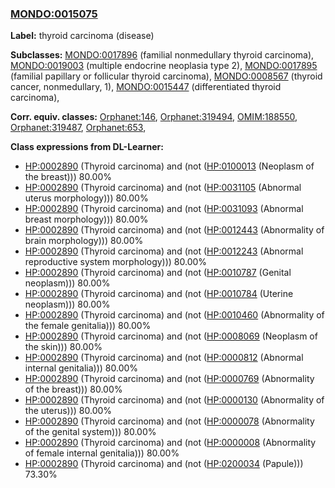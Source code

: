 
### [MONDO:0015075](http://purl.obolibrary.org/obo/MONDO_0015075)
**Label:** thyroid carcinoma (disease)

**Subclasses:** [MONDO:0017896](http://purl.obolibrary.org/obo/MONDO_0017896) (familial nonmedullary thyroid carcinoma), [MONDO:0019003](http://purl.obolibrary.org/obo/MONDO_0019003) (multiple endocrine neoplasia type 2), [MONDO:0017895](http://purl.obolibrary.org/obo/MONDO_0017895) (familial papillary or follicular thyroid carcinoma), [MONDO:0008567](http://purl.obolibrary.org/obo/MONDO_0008567) (thyroid cancer, nonmedullary, 1), [MONDO:0015447](http://purl.obolibrary.org/obo/MONDO_0015447) (differentiated thyroid carcinoma), 

**Corr. equiv. classes:** [Orphanet:146](http://www.orpha.net/ORDO/Orphanet_146), [Orphanet:319494](http://www.orpha.net/ORDO/Orphanet_319494), [OMIM:188550](http://purl.obolibrary.org/obo/OMIM_188550), [Orphanet:319487](http://www.orpha.net/ORDO/Orphanet_319487), [Orphanet:653](http://www.orpha.net/ORDO/Orphanet_653), 

**Class expressions from DL-Learner:**

- [HP:0002890](http://purl.obolibrary.org/obo/HP_0002890) (Thyroid carcinoma) and (not ([HP:0100013](http://purl.obolibrary.org/obo/HP_0100013) (Neoplasm of the breast))) 80.00%
- [HP:0002890](http://purl.obolibrary.org/obo/HP_0002890) (Thyroid carcinoma) and (not ([HP:0031105](http://purl.obolibrary.org/obo/HP_0031105) (Abnormal uterus morphology))) 80.00%
- [HP:0002890](http://purl.obolibrary.org/obo/HP_0002890) (Thyroid carcinoma) and (not ([HP:0031093](http://purl.obolibrary.org/obo/HP_0031093) (Abnormal breast morphology))) 80.00%
- [HP:0002890](http://purl.obolibrary.org/obo/HP_0002890) (Thyroid carcinoma) and (not ([HP:0012443](http://purl.obolibrary.org/obo/HP_0012443) (Abnormality of brain morphology))) 80.00%
- [HP:0002890](http://purl.obolibrary.org/obo/HP_0002890) (Thyroid carcinoma) and (not ([HP:0012243](http://purl.obolibrary.org/obo/HP_0012243) (Abnormal reproductive system morphology))) 80.00%
- [HP:0002890](http://purl.obolibrary.org/obo/HP_0002890) (Thyroid carcinoma) and (not ([HP:0010787](http://purl.obolibrary.org/obo/HP_0010787) (Genital neoplasm))) 80.00%
- [HP:0002890](http://purl.obolibrary.org/obo/HP_0002890) (Thyroid carcinoma) and (not ([HP:0010784](http://purl.obolibrary.org/obo/HP_0010784) (Uterine neoplasm))) 80.00%
- [HP:0002890](http://purl.obolibrary.org/obo/HP_0002890) (Thyroid carcinoma) and (not ([HP:0010460](http://purl.obolibrary.org/obo/HP_0010460) (Abnormality of the female genitalia))) 80.00%
- [HP:0002890](http://purl.obolibrary.org/obo/HP_0002890) (Thyroid carcinoma) and (not ([HP:0008069](http://purl.obolibrary.org/obo/HP_0008069) (Neoplasm of the skin))) 80.00%
- [HP:0002890](http://purl.obolibrary.org/obo/HP_0002890) (Thyroid carcinoma) and (not ([HP:0000812](http://purl.obolibrary.org/obo/HP_0000812) (Abnormal internal genitalia))) 80.00%
- [HP:0002890](http://purl.obolibrary.org/obo/HP_0002890) (Thyroid carcinoma) and (not ([HP:0000769](http://purl.obolibrary.org/obo/HP_0000769) (Abnormality of the breast))) 80.00%
- [HP:0002890](http://purl.obolibrary.org/obo/HP_0002890) (Thyroid carcinoma) and (not ([HP:0000130](http://purl.obolibrary.org/obo/HP_0000130) (Abnormality of the uterus))) 80.00%
- [HP:0002890](http://purl.obolibrary.org/obo/HP_0002890) (Thyroid carcinoma) and (not ([HP:0000078](http://purl.obolibrary.org/obo/HP_0000078) (Abnormality of the genital system))) 80.00%
- [HP:0002890](http://purl.obolibrary.org/obo/HP_0002890) (Thyroid carcinoma) and (not ([HP:0000008](http://purl.obolibrary.org/obo/HP_0000008) (Abnormality of female internal genitalia))) 80.00%
- [HP:0002890](http://purl.obolibrary.org/obo/HP_0002890) (Thyroid carcinoma) and (not ([HP:0200034](http://purl.obolibrary.org/obo/HP_0200034) (Papule))) 73.30%


